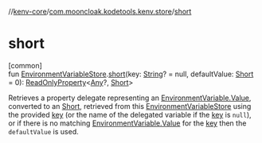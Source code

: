 //[kenv-core](../../index.md)/[com.mooncloak.kodetools.kenv.store](index.md)/[short](short.md)

# short

[common]\
fun [EnvironmentVariableStore](-environment-variable-store/index.md).[short](short.md)(key: [String](https://kotlinlang.org/api/latest/jvm/stdlib/kotlin/-string/index.html)? = null, defaultValue: [Short](https://kotlinlang.org/api/latest/jvm/stdlib/kotlin/-short/index.html) = 0): [ReadOnlyProperty](https://kotlinlang.org/api/latest/jvm/stdlib/kotlin.properties/-read-only-property/index.html)&lt;[Any](https://kotlinlang.org/api/latest/jvm/stdlib/kotlin/-any/index.html)?, [Short](https://kotlinlang.org/api/latest/jvm/stdlib/kotlin/-short/index.html)&gt;

Retrieves a property delegate representing an [EnvironmentVariable.Value](../com.mooncloak.kodetools.kenv/-environment-variable/-value/index.md), converted to an [Short](https://kotlinlang.org/api/latest/jvm/stdlib/kotlin/-short/index.html), retrieved from this [EnvironmentVariableStore](-environment-variable-store/index.md) using the provided [key](short.md) (or the name of the delegated variable if the [key](short.md) is `null`), or if there is no matching [EnvironmentVariable.Value](../com.mooncloak.kodetools.kenv/-environment-variable/-value/index.md) for the [key](short.md) then the `defaultValue` is used.
